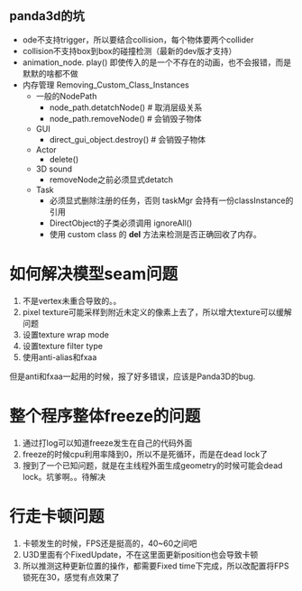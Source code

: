 ﻿## panda3d的坑

* ode不支持trigger，所以要结合collision，每个物体要两个collider
* collision不支持box到box的碰撞检测（最新的dev版才支持）
* animation_node. play() 即使传入的是一个不存在的动画，也不会报错，而是默默的啥都不做
* 内存管理 Removing_Custom_Class_Instances
	* 一般的NodePath
		* node_path.detatchNode() # 取消层级关系
		* node_path.removeNode() # 会销毁子物体
	* GUI
		* direct_gui_object.destroy() # 会销毁子物体
	* Actor
		* delete()
	* 3D sound
		* removeNode之前必须显式detatch
	* Task
		* 必须显式删除注册的任务，否则 taskMgr 会持有一份classInstance的引用
		* DirectObject的子类必须调用 ignoreAll()
		* 使用 custom class 的 __del__ 方法来检测是否正确回收了内存。


如何解决模型seam问题
============

1. 不是vertex未重合导致的。。
2. pixel texture可能采样到附近未定义的像素上去了，所以增大texture可以缓解问题
3. 设置texture wrap mode
4. 设置texture filter type
5. 使用anti-alias和fxaa

但是anti和fxaa一起用的时候，报了好多错误，应该是Panda3D的bug.



整个程序整体freeze的问题
===============

1. 通过打log可以知道freeze发生在自己的代码外面
2. freeze的时候cpu利用率降到0，所以不是死循环，而是在dead lock了
3. 搜到了一个已知问题，就是在主线程外面生成geometry的时候可能会dead lock。坑爹啊。。待解决



行走卡顿问题
======

1. 卡顿发生的时候，FPS还是挺高的，40~60之间吧
2. U3D里面有个FixedUpdate，不在这里面更新position也会导致卡顿
3. 所以推测这种更新位置的操作，都需要Fixed time下完成，所以改配置将FPS锁死在30，感觉有点效果了
